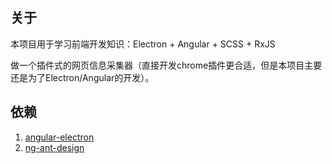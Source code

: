 ## 关于

本项目用于学习前端开发知识：Electron + Angular + SCSS + RxJS

做一个插件式的网页信息采集器（直接开发chrome插件更合适，但是本项目主要还是为了Electron/Angular的开发）。

## 依赖

1. [angular-electron](https://github.com/maximegris/angular-electron)
2. [ng-ant-design](https://ng.ant.design)
